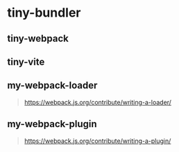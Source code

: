 # tiny-bundler

## tiny-webpack

## tiny-vite

## my-webpack-loader

> <https://webpack.js.org/contribute/writing-a-loader/>

## my-webpack-plugin

> <https://webpack.js.org/contribute/writing-a-plugin/>
